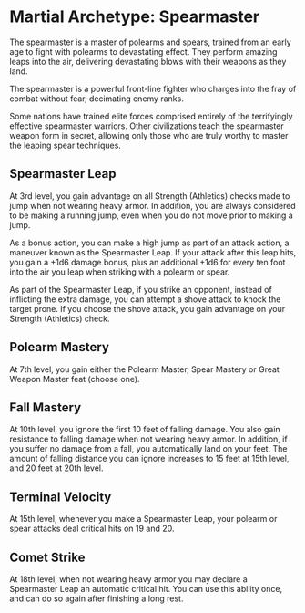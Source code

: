 # Martial Archetype: Spearmaster
The spearmaster is a master of polearms and spears, trained from an early age to fight with polearms to devastating effect. They perform amazing leaps into the air, delivering devastating blows with their weapons as they land.

The spearmaster is a powerful front-line fighter who charges into the fray of combat without fear, decimating enemy ranks. 

Some nations have trained elite forces comprised entirely of the terrifyingly effective spearmaster warriors. Other civilizations teach the spearmaster weapon form in secret, allowing only those who are truly worthy to master the leaping spear techniques.

## Spearmaster Leap
At 3rd level, you gain advantage on all Strength (Athletics) checks made to jump when not wearing heavy armor. In addition, you are always considered to be making a running jump, even when you do not move prior to making a jump.

As a bonus action, you can make a high jump as part of an attack action, a maneuver known as the Spearmaster Leap. If your attack after this leap hits, you gain a +1d6 damage bonus, plus an additional +1d6 for every ten foot into the air you leap when striking with a polearm or spear.

As part of the Spearmaster Leap, if you strike an opponent, instead of inflicting the extra damage, you can attempt a shove attack to knock the target prone. If you choose the shove attack, you gain advantage on your Strength (Athletics) check.

## Polearm Mastery
At 7th level, you gain either the Polearm Master, Spear Mastery or Great Weapon Master feat (choose one).

## Fall Mastery
At 10th level, you ignore the first 10 feet of falling damage. You also gain resistance to falling damage when not wearing heavy armor. In addition, if you suffer no damage from a fall, you automatically land on your feet. The amount of falling distance you can ignore increases to 15 feet at 15th level, and 20 feet at 20th level.

## Terminal Velocity
At 15th level, whenever you make a Spearmaster Leap, your polearm or spear attacks deal critical hits on 19 and 20.

## Comet Strike
At 18th level, when not wearing heavy armor you may declare a Spearmaster Leap an automatic critical hit. You can use this ability once, and can do so again after finishing a long rest. 
